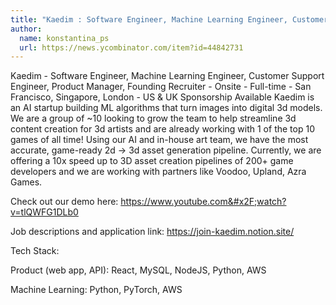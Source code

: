 ```yaml
---
title: "Kaedim : Software Engineer, Machine Learning Engineer, Customer Support Engineer, Product Manager, Founding Recruiter"
author:
  name: konstantina_ps
  url: https://news.ycombinator.com/item?id=44842731
---
```


<JobNavigation />

Kaedim - Software Engineer, Machine Learning Engineer, Customer Support Engineer, Product Manager, Founding Recruiter - Onsite - Full-time - San Francisco, Singapore, London - US &amp; UK Sponsorship Available
Kaedim is an AI startup building ML algorithms that turn images into digital 3d models. We are a group of ~10 looking to grow the team to help streamline 3d content creation for 3d artists and are already working with 1 of the top 10 games of all time! Using our AI and in-house art team, we have the most accurate, game-ready 2d → 3d asset generation pipeline. Currently, we are offering a 10x speed up to 3D asset creation pipelines of 200+ game developers and we are working with partners like Voodoo, Upland, Azra Games.

Check out our demo here: <a href="https:&#x2F;&#x2F;www.youtube.com&#x2F;watch?v=tlQWFG1DLb0" rel="nofollow">https:&#x2F;&#x2F;www.youtube.com&#x2F;watch?v=tlQWFG1DLb0</a>

Job descriptions and application link: <a href="https:&#x2F;&#x2F;join-kaedim.notion.site&#x2F;" rel="nofollow">https:&#x2F;&#x2F;join-kaedim.notion.site&#x2F;</a>

Tech Stack:

Product (web app, API): React, MySQL, NodeJS, Python, AWS

Machine Learning: Python, PyTorch, AWS
<JobApplication />

